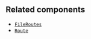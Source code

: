 ## Related components

- [`FileRoutes`](/api/hydrogen/components/framework/fileroutes)
- [`Route`](/api/hydrogen/components/framework/route)

